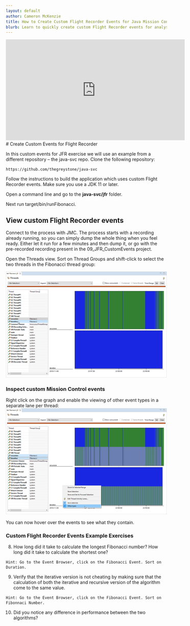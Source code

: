 ```yaml
---
layout: default
author: Cameron McKenzie
title: How to Create Custom Flight Recorder Events for Java Mission Control
blurb: Learn to quickly create custom Flight Recorder events for analysis in Java Mission Control.
---
```


<div class="embed-responsive embed-responsive-16by9">
<iframe width="560" height="315" src="https://www.youtube.com/embed/E3gxhuATmHs" frameborder="0" allow="accelerometer; autoplay; clipboard-write; encrypted-media; gyroscope; picture-in-picture" allowfullscreen></iframe>
</div>
# Create Custom Events for Flight Recorder

In this custom events for JFR exercise we will use an example from a different repository – the java-svc
repo. Clone the following repository:

```
https://github.com/thegreystone/java-svc
```
Follow the instructions to build the application which uses custom Flight Recorder events. Make sure you use a JDK 11 or later.

Open a command line and go to the **java-svc/jfr** folder.

Next run target/bin/runFibonacci.

## View custom Flight Recorder events

Connect to the process with JMC. The process starts with a recording already running,
so you can simply dump the whole thing when you feel ready. Either let it run for a
few minutes and then dump it, or go with the pre-recorded recording present in the
09_JFR_CustomEvents project.

Open the Threads view. Sort on Thread Groups and shift-click to select the two
threads in the Fibonacci thread group:


<img alt="eclipse jmc jfr fibonacci threads" class="img-fluid" src="/assets/eclipse-jmc-jfr-fibonacci-threads.png"/>

### Inspect custom Mission Control events


Right click on the graph and enable the viewing of other event types in a separate lane
per thread:
<img alt="eclipse jmc jfr fibonacci threads other event types" class="img-fluid" src="/assets/eclipse-jmc-jfr-fibonacci-threads-other-event-types.png"/>


You can now hover over the events to see what they contain.

### Custom Flight Recorder Events Example Exercises

8. How long did it take to calculate the longest Fibonacci number? How long did
    it take to calculate the shortest one?

```
Hint: Go to the Event Browser, click on the Fibonacci Event. Sort on
Duration.
```
9. Verify that the iterative version is not cheating by making sure that the
    calculation of both the iterative and recursive version of the algorithm come to
    the same value.

```
Hint: Go to the Event Browser, click on the Fibonacci Event. Sort on
Fibonnaci Number.
```
10. Did you notice any difference in performance between the two algorithms?


<a id="markdown-exercise-10--custom-rules-bonus" name="exercise-10--custom-rules-bonus"></a>